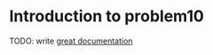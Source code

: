 # Introduction to problem10

TODO: write [great documentation](http://jacobian.org/writing/what-to-write/)
